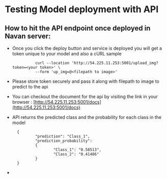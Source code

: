 # Testing Model deployment with API

## How to hit the API endpoint once deployed in Navan server:

- Once you click the deploy button and service is deployed you will get a token unique to your model and also a cURL sample

                curl --location 'http://54.225.11.253:5001/upload_img?token=<your token>' \
                --form 'up_img=@<filepath to image>'
- Please store token securely and pass it along with filepath to image to predict to the api
- You can checkout the document for the api by visiting the link in your browser : [http://54.225.11.253:5001/docs](http://54.225.11.253:5001/docs)
- API returns the predicted class and the probability for each class in the model

        {
                "prediction": "Class_1",
                "prediction_probability": 
                {
                        "Class_1": "0.58513",
                        "Class_2": "0.41486"
                }
        }
- 